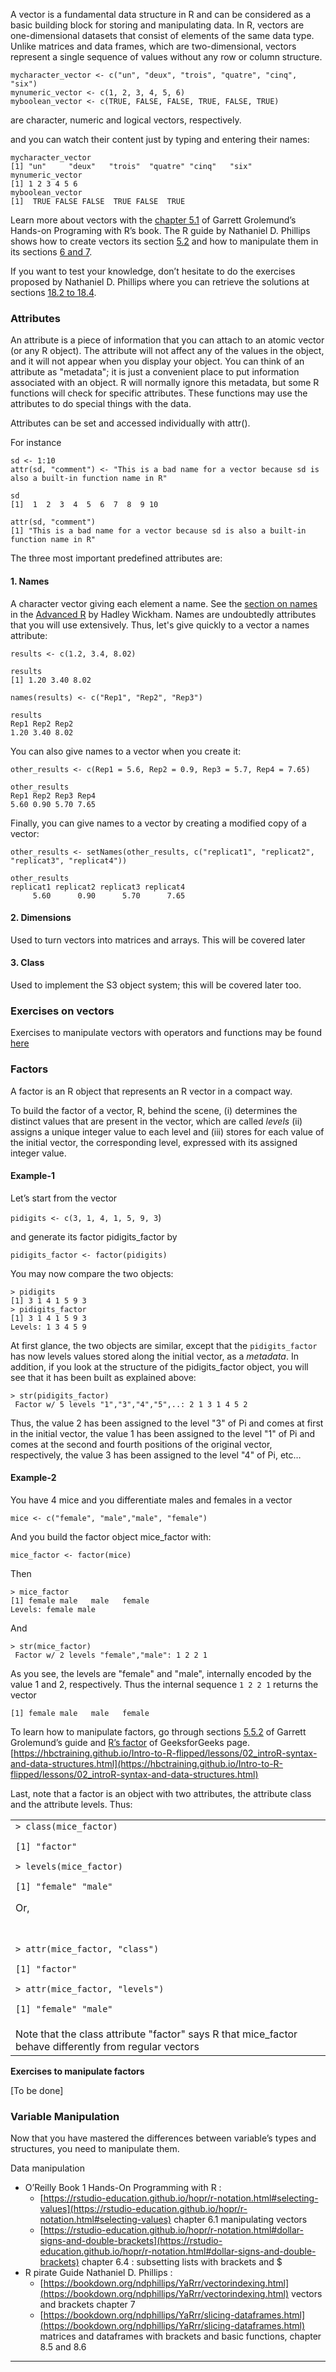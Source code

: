 A vector is a fundamental data structure in R and can be considered as a basic building
block for storing and manipulating data. In R, vectors are one-dimensional datasets
that consist of elements of the same data type. Unlike matrices and data frames,
which are two-dimensional, vectors represent a single sequence of values without any row
or column structure.

```
mycharacter_vector <- c("un", "deux", "trois", "quatre", "cinq", "six")
mynumeric_vector <- c(1, 2, 3, 4, 5, 6)
myboolean_vector <- c(TRUE, FALSE, FALSE, TRUE, FALSE, TRUE)
```

are character, numeric and logical vectors, respectively.

and you can watch their content just by typing and entering their names:
```
mycharacter_vector
[1] "un"     "deux"   "trois"  "quatre" "cinq"   "six"   
mynumeric_vector
[1] 1 2 3 4 5 6
myboolean_vector
[1]  TRUE FALSE FALSE  TRUE FALSE  TRUE
```

Learn more about vectors with the
[chapter 5.1](https://rstudio-education.github.io/hopr/r-objects.html#atomic-vectors)
of Garrett Grolemund’s Hands-on Programing with R’s book.
The R guide by Nathaniel D. Phillips shows how to create vectors its section
[5.2](https://bookdown.org/ndphillips/YaRrr/vectors.html) and how to manipulate them in
its sections [6 and 7](https://bookdown.org/ndphillips/YaRrr/vectorfunctions.html).

If you want to test your knowledge, don’t hesitate to do the exercises proposed by
Nathaniel D. Phillips where you can retrieve the solutions at sections
[18.2 to 18.4](https://bookdown.org/ndphillips/YaRrr/chapter-5-scalers-and-vectors.html). 


### Attributes

An attribute is a piece of information that you can attach to an atomic vector
(or any R object).
The attribute will not affect any of the values in the object, and it will not appear
when you display your object. You can think of an attribute as "metadata"; it is just a
convenient place to put information associated with an object.
R will normally ignore this metadata, but some R functions will check for specific
attributes. These functions may use the attributes to do special things with the data.

Attributes can be set and accessed individually with attr().

For instance


```
sd <- 1:10
attr(sd, "comment") <- "This is a bad name for a vector because sd is also a built-in function name in R"

sd
[1]  1  2  3  4  5  6  7  8  9 10

attr(sd, "comment")
[1] "This is a bad name for a vector because sd is also a built-in function name in R"
```

The three most important predefined attributes are:

#### 1. Names

A character vector giving each element a name. See the
[section on names](http://adv-r.had.co.nz/Data-structures.html#vector-names)
in the [Advanced R](http://adv-r.had.co.nz/) by Hadley Wickham. Names are undoubtedly
attributes that you will use extensively. Thus, let's give quickly to a vector a names attribute:


```
results <- c(1.2, 3.4, 8.02)

results
[1] 1.20 3.40 8.02

names(results) <- c("Rep1", "Rep2", "Rep3")

results
Rep1 Rep2 Rep2 
1.20 3.40 8.02
```

You can also give names to a vector when you create it:

```
other_results <- c(Rep1 = 5.6, Rep2 = 0.9, Rep3 = 5.7, Rep4 = 7.65)

other_results
Rep1 Rep2 Rep3 Rep4 
5.60 0.90 5.70 7.65
```

Finally, you can give names to a vector by creating a modified copy of a vector:


```
other_results <- setNames(other_results, c("replicat1", "replicat2", "replicat3", "replicat4"))

other_results
replicat1 replicat2 replicat3 replicat4 
     5.60      0.90      5.70      7.65
```

#### 2. Dimensions

Used to turn vectors into matrices and arrays. This will be covered later


#### 3. Class

Used to implement the S3 object system; this will be covered later too.

### Exercises on vectors
Exercises to manipulate vectors with operators and functions may be found
[here](https://www.learnbyexample.org/r-operators/)


### Factors

A factor is an R object that represents an R vector in a compact way.

To build the factor of a vector, R, behind the scene,  (i) determines the distinct values that are present in the vector, which are called _levels_ (ii) assigns a unique integer value to each level and (iii) stores for each value of the initial vector, the corresponding level, expressed with its assigned integer value.


#### Example-1

Let’s start from the vector

`pidigits <- c(3, 1, 4, 1, 5, 9, 3`)

and generate its factor pidigits_factor by


```
pidigits_factor <- factor(pidigits)
```


You may now compare the two objects:


```
> pidigits
[1] 3 1 4 1 5 9 3
> pidigits_factor
[1] 3 1 4 1 5 9 3
Levels: 1 3 4 5 9
```


At first glance, the two objects are similar, except that the `pidigits_factor` has now levels values stored along the initial vector, as a _metadata_. In addition, if you look at the structure of the pidigits_factor object, you will see that it has been built as explained above:


```
> str(pidigits_factor)
 Factor w/ 5 levels "1","3","4","5",..: 2 1 3 1 4 5 2
```


Thus, the value 2 has been assigned to the level "3" of Pi and comes at first in the initial vector, the value 1 has been assigned to the level "1" of Pi and comes at the second and fourth positions of the original vector, respectively, the value 3 has been assigned to the level "4" of Pi, etc… 


#### Example-2

You have 4 mice and you differentiate males and females in a vector


```
mice <- c("female", "male","male", "female")
```


And you build the factor object mice_factor with:


```
mice_factor <- factor(mice)
```


Then


```
> mice_factor
[1] female male   male   female
Levels: female male
```


And


```
> str(mice_factor)
 Factor w/ 2 levels "female","male": 1 2 2 1
```


As you see, the levels are "female" and "male", internally encoded by the value 1 and 2, respectively. Thus the internal sequence `1 2 2 1` returns the vector


```
[1] female male   male   female
```


To learn how to manipulate factors, go through sections [5.5.2](https://rstudio-education.github.io/hopr/r-objects.html#factors) of Garrett Grolemund’s guide and [R’s factor](https://www.geeksforgeeks.org/r-factors/) of GeeksforGeeks page. [https://hbctraining.github.io/Intro-to-R-flipped/lessons/02_introR-syntax-and-data-structures.html](https://hbctraining.github.io/Intro-to-R-flipped/lessons/02_introR-syntax-and-data-structures.html) 

Last, note that a factor is an object with two attributes, the attribute class and the attribute levels. Thus:


<table>
  <tr>
   <td><code>> class(mice_factor)</code>
<p>
<code>[1] "factor"</code>
<p>
<code>> levels(mice_factor)</code>
<p>
<code>[1] "female" "male"</code>
<p>
Or,
<p>
<code> </code>
<p>
<code>> attr(mice_factor, "class")</code>
<p>
<code>[1] "factor"</code>
<p>
<code>> attr(mice_factor, "levels")</code>
<p>
<code>[1] "female" "male"  </code>
   </td>
  </tr>
  <tr>
   <td>Note that the class attribute "factor" says R that mice_factor behave differently from regular vectors
   </td>
  </tr>
</table>


**Exercises to manipulate factors**

[To be done]


### Variable Manipulation

Now that you have mastered the differences between variable’s types and structures, you need to manipulate them.

Data manipulation 



*  O’Reilly Book 1 Hands-On Programming with R :
    * [https://rstudio-education.github.io/hopr/r-notation.html#selecting-values](https://rstudio-education.github.io/hopr/r-notation.html#selecting-values) chapter 6.1 manipulating vectors
    * [https://rstudio-education.github.io/hopr/r-notation.html#dollar-signs-and-double-brackets](https://rstudio-education.github.io/hopr/r-notation.html#dollar-signs-and-double-brackets) chapter 6.4 : subsetting lists with brackets and $
* R pirate Guide Nathaniel D. Phillips : 
    * [https://bookdown.org/ndphillips/YaRrr/vectorindexing.html](https://bookdown.org/ndphillips/YaRrr/vectorindexing.html) vectors and brackets chapter 7
    * [https://bookdown.org/ndphillips/YaRrr/slicing-dataframes.html](https://bookdown.org/ndphillips/YaRrr/slicing-dataframes.html) matrices and dataframes with brackets and basic functions, chapter 8.5 and 8.6

---
